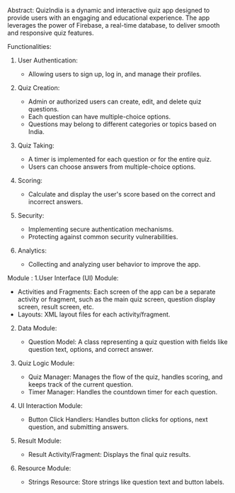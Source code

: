 Abstract:
QuizIndia is a dynamic and interactive quiz app designed to provide users with an engaging and educational experience. The app leverages the power of Firebase, a real-time database, to deliver smooth and responsive quiz features.

Functionalities:

1. User Authentication:
   - Allowing users to sign up, log in, and manage their profiles.

2. Quiz Creation:
   - Admin or authorized users can create, edit, and delete quiz questions.
   - Each question can have multiple-choice options.
   - Questions may belong to different categories or topics based on India. 

3. Quiz Taking:
   - A timer is implemented for each question or for the entire quiz.
   - Users can choose answers from multiple-choice options.

4. Scoring:
   - Calculate and display the user's score based on the correct and incorrect answers.

5. Security:
    - Implementing secure authentication mechanisms.
    - Protecting against common security vulnerabilities.

6. Analytics:
    - Collecting and analyzing user behavior to improve the app.



Module :
1.User Interface (UI) Module:
   - Activities and Fragments: Each screen of the app can be a separate activity or fragment, such as the main quiz screen, question display screen, result screen, etc.
   - Layouts: XML layout files for each activity/fragment.

2. Data Module:
   - Question Model: A class representing a quiz question with fields like question text, options, and correct answer.

3. Quiz Logic Module:
   - Quiz Manager: Manages the flow of the quiz, handles scoring, and keeps track of the current question.
   - Timer Manager: Handles the countdown timer for each question.

4. UI Interaction Module:
   - Button Click Handlers: Handles button clicks for options, next question, and submitting answers.
   
5. Result Module:
   - Result Activity/Fragment: Displays the final quiz results.
   
6. Resource Module:
   - Strings Resource: Store strings like question text and button labels.
   
